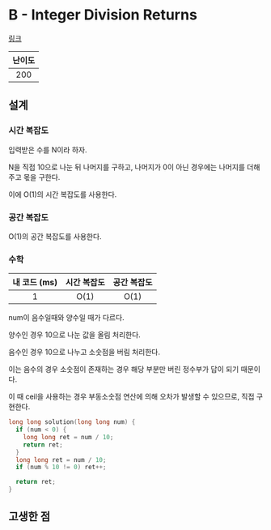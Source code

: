 # B - Integer Division Returns

[링크](https://atcoder.jp/contests/abc345/tasks/abc345_b)

| 난이도 |
| :----: |
|  200   |

## 설계

### 시간 복잡도

입력받은 수를 N이라 하자.

N을 직접 10으로 나눈 뒤 나머지를 구하고, 나머지가 0이 아닌 경우에는 나머지를 더해주고 몫을 구한다.

이에 O(1)의 시간 복잡도를 사용한다.

### 공간 복잡도

O(1)의 공간 복잡도를 사용한다.

### 수학

| 내 코드 (ms) | 시간 복잡도 | 공간 복잡도 |
| :----------: | :---------: | :---------: |
|      1       |    O(1)     |    O(1)     |

num이 음수일때와 양수일 때가 다르다.

양수인 경우 10으로 나눈 값을 올림 처리한다.

음수인 경우 10으로 나누고 소숫점을 버림 처리한다.

이는 음수의 경우 소숫점이 존재하는 경우 해당 부분만 버린 정수부가 답이 되기 때문이다.

이 때 ceil을 사용하는 경우 부동소숫점 연산에 의해 오차가 발생할 수 있으므로, 직접 구현한다.

```cpp
long long solution(long long num) {
  if (num < 0) {
    long long ret = num / 10;
    return ret;
  }
  long long ret = num / 10;
  if (num % 10 != 0) ret++;

  return ret;
}
```

## 고생한 점
